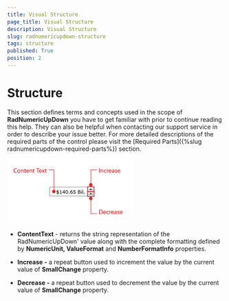 ```yaml
---
title: Visual Structure
page_title: Visual Structure
description: Visual Structure
slug: radnumericupdown-structure
tags: structure
published: True
position: 2
---
```


# Structure

This section defines terms and concepts used in the scope of __RadNumericUpDown__ you have to get familiar with prior to continue reading this help. They can also be helpful when contacting our support service in order to describe your issue better. For more detailed descriptions of the required parts of the control please visit the [Required Parts]({%slug radnumericupdown-required-parts%}) section. 

![](images/RadNumericUpDown_structure.png)

* __ContentText__ - returns the string representation of the RadNumericUpDown' value along with the complete formatting defined by __NumericUnit, ValueFormat__ and __NumberFormatInfo__ properties.

* __Increase -__ a repeat button used to increment the value by the current value of __SmallChange__ property.

* __Decrease -__ a repeat button used to decrement the value by the current value of __SmallChange__ property.
